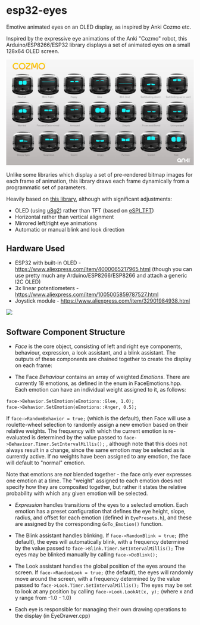 # esp32-eyes
Emotive animated eyes on an OLED display, as inspired by Anki Cozmo etc.

Inspired by the expressive eye animations of the Anki "Cozmo" robot, this Arduino/ESP8266/ESP32 library displays a set of animated eyes on a small 128x64 OLED screen.

<img src="https://github.com/playfultechnology/esp32-eyes/blob/main/doc/anki-cozmo-faces-3-1024x576.jpg" />


Unlike some libraries which display a set of pre-rendered bitmap images for each frame of animation, this library draws each frame dynamically from a programmatic set of parameters.

Heavily based on <a href="https://github.com/luisllamasbinaburo/ESP32_Faces/">this library</a>, although with significant adjustments:

 - OLED (using <a href="https://github.com/olikraus/u8g2">u8g2</a>) rather than TFT (based on <a href="https://github.com/Bodmer/TFT_eSPI">eSPI_TFT</a>)
 - Horizontal rather than vertical alignment
 - Mirrored left/right eye animations
 - Automatic or manual blink and look direction

## Hardware Used
 - ESP32 with built-in OLED - https://www.aliexpress.com/item/4000065217965.html (though you can use pretty much any Arduino/ESP8266/ESP8266 and attach a generic I2C OLED)
 - 3x linear potentiometers - https://www.aliexpress.com/item/1005005859787527.html
 - Joystick module - https://www.aliexpress.com/item/32901984938.html

<img src="https://github.com/playfultechnology/esp32-eyes/blob/main/doc/Schematic_ESP32-OLED-Eyes.png" />

## Software Component Structure

- *Face* is the core object, consisting of left and right eye components, behaviour, expression, a look assistant, and a blink assistant. The outputs of these components are chained together to create the display on each frame:

- The Face *Behaviour* contains an array of weighted _Emotions_. There are currently 18 emotions, as defined in the enum in FaceEmotions.hpp. 
Each emotion can have an individual weight assigned to it, as follows: 
```
face->Behavior.SetEmotion(eEmotions::Glee, 1.0);
face->Behavior.SetEmotion(eEmotions::Anger, 0.5);
```
If ```face->RandomBehavior = true;``` (which is the default), then Face will use a roulette-wheel selection to randomly assign a new emotion based on their relative weights.
The frequency with which the current emotion is re-evaluated is determined by the value passed to ```face->Behaviour.Timer.SetIntervalMillis();``` , although note that this does not always result in a change, since the same emotion may be selected as is currently active.
If no weights have been assigned to any emotion, the face will default to "normal" emotion.

Note that emotions are _not_ blended together - the face only ever expresses one emotion at a time. The "weight" assigned to each emotion does not specify how they are composited together, but rather it states the relative probability with which any given emotion will be selected.

- *Expression* handles transitions of the eyes to a selected emotion. Each emotion has a preset configuration that defines the eye height, slope, radius, and offset for each emotion (defined in ```EyePresets.h```), and these are assigned by the corresponding ```GoTo_Emotion()``` function.

- The Blink assistant handles blinking. If ```face->RandomBlink = true;``` (the default), the eyes will automatically blink, with a frequency determined by the value passed to ```face->Blink.Timer.SetIntervalMillis();```
The eyes may be blinked manually by calling ```face->DoBlink();```

- The Look assistant handles the global position of the eyes around the screen. If ```face->RandomLook = true;``` (the default), the eyes will randomly move around the screen, with a frequency determined by the value passed to ```face->Look.Timer.SetIntervalMillis();```
The eyes may be set to look at any position by calling ```face->Look.LookAt(x, y);``` (where x and y range from -1.0 - 1.0) 


- Each eye is responsible for managing their own drawing operations to the display (in EyeDrawer.cpp)


